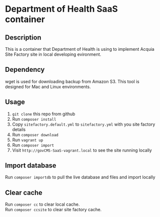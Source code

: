 # Department of Health SaaS container

## Description

This is a container that Department of Health is using to implement Acquia Site Factory site in local developing evironment.

## Dependency

wget is used for downloading backup from Amazon S3.
This tool is designed for Mac and Linux environments. 

## Usage

1. ```git clone``` this repo from github
2. Run ```composer install```
3. Copy ```sitefactory.default.yml``` to ```sitefactory.yml``` with you site factory details
4. Run ```composer download```
5. Run ```vagrant up```
6. Run ```composer import```
7. Visit ```http://govCMS-SaaS-vagrant.local``` to see the site running locally

## Import database

Run ```composer importdb``` to pull the live database and files and import locally

## Clear cache

Run ```composer cc``` to clear local cache.  
Run ```composer ccsite``` to clear site factory cache.
